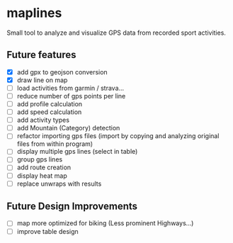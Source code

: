 # maplines
Small tool to analyze and visualize GPS data from recorded sport activities.

## Future features
- [x] add gpx to geojson conversion
- [x] draw line on map
- [ ] load activities from garmin / strava...
- [ ] reduce number of gps points per line
- [ ] add profile calculation
- [ ] add speed calculation
- [ ] add activity types
- [ ] add Mountain (Category) detection
- [ ] refactor importing gps files (import by copying and analyzing original files from within program)
- [ ] display multiple gps lines (select in table)
- [ ] group gps lines
- [ ] add route creation
- [ ] display heat map
- [ ] replace unwraps with results

## Future Design Improvements
- [ ] map more optimized for biking (Less prominent Highways...)
- [ ] improve table design